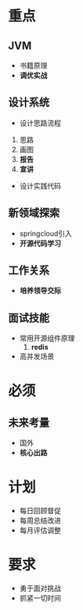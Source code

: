 # 重点
## JVM
* 书籍原理
* **调优实战**
## 设计系统
* 设计思路流程
1. 思路
2. 画图
3. **报告**
4. **宣讲**
* 设计实践代码
## 新领域探索
* springcloud引入
* **开源代码学习**
## 工作关系
* **培养领导交际**
## 面试技能
* 常用开源组件原理
    1. **redis**
* 高并发场景

# 必须
## 未来考量
* 国外
* **核心出路**

# 计划
* 每日回顾督促
* 每周总结改进
* 每月评估调整

# 要求
* 勇于面对挑战
* 抓紧一切时间

